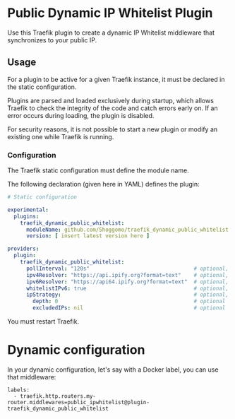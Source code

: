 
# Public Dynamic IP Whitelist Plugin

Use this Traefik plugin to create a dynamic IP Whitelist middleware that synchronizes to your public IP.

## Usage

For a plugin to be active for a given Traefik instance, it must be declared in the static configuration.

Plugins are parsed and loaded exclusively during startup, which allows Traefik to check the integrity of the code and catch errors early on.
If an error occurs during loading, the plugin is disabled.

For security reasons, it is not possible to start a new plugin or modify an existing one while Traefik is running.

### Configuration

The Traefik static configuration must define the module name.

The following declaration (given here in YAML) defines the plugin:

```yaml
# Static configuration

experimental:
  plugins:
    traefik_dynamic_public_whitelist:
      moduleName: github.com/Shoggomo/traefik_dynamic_public_whitelist
      version: [ insert latest version here ]

providers:
  plugin:
    traefik_dynamic_public_whitelist:
      pollInterval: "120s"                                 # optional, default is "300s"
      ipv4Resolver: "https://api.ipify.org?format=text"    # optional, default is "https://api.ipify.org?format=text" (needs to provide only the public ip on request)
      ipv6Resolver: "https://api64.ipify.org?format=text"  # optional, default is "https://api64.ipify.org?format=text" (needs to provide only the public ip on request)
      whitelistIPv6: true                                  # optional, default is true
      ipStrategy:                                          # optional, see https://doc.traefik.io/traefik/middlewares/http/ipwhitelist/#configuration-options for more info
        depth: 0                                           # optional
        excludedIPs: nil                                   # optional
```

You must restart Traefik.

# Dynamic configuration

In your dynamic configuration, let's say with a Docker label, you can use that middleware:

```
labels:
  - traefik.http.routers.my-router.middlewares=public_ipwhitelist@plugin-traefik_dynamic_public_whitelist
```
